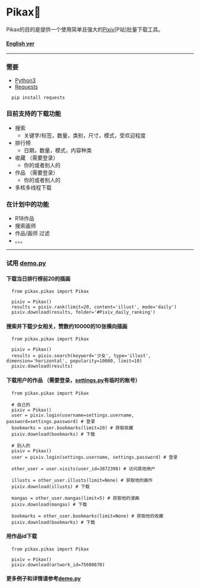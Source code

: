# Pikax:unicorn:
Pikax的目的是提供一个使用简单且强大的[Pixiv](https://www.pixiv.net/)\[P站\]批量下载工具。
#### [English ver](https://github.com/Redcxx/Pixiv-Crawler/blob/master/README.en.md)
---
### 需要
- [Python3](https://www.python.org/downloads/)
- [Requests](https://2.python-requests.org/en/master/)
```
  pip install requests
```
### 目前支持的下载功能
- 搜索
  - 关键字/标签，数量，类别，尺寸，模式，受欢迎程度
- 排行榜
  - 日期，数量，模式，内容种类
- 收藏 （需要登录）
  - 你的或者别人的
- 作品 （需要登录）
  - 你的或者别人的
- 多核多线程下载

### 在计划中的功能
- R18作品
- 搜索画师
- 作品/画师 过滤
- 。。。
---
### 试用 [demo.py](https://github.com/Redcxx/Pixiv-Crawler/blob/master/demo.py)
#### 下载当日排行榜前20的插画
````
  from pikax.pikax import Pikax

  pixiv = Pikax()
  results = pixiv.rank(limit=20, content='illust', mode='daily')
  pixiv.download(results, folder='#Pixiv_daily_ranking')
````
#### 搜索并下载少女相关，赞数约10000的10张横向插画
````
  from pikax.pikax import Pikax

  pixiv = Pikax()
  results = pixiv.search(keyword='少女', type='illust', dimension='horizontal', popularity=10000, limit=10)
  pixiv.download(results)
````
#### 下载用户的作品 （需要登录，[settings.py](https://github.com/Redcxx/Pixiv-Crawler/blob/master/settings.py)有临时的账号）
````
  from pikax.pikax import Pikax

  # 自己的
  pixiv = Pikax()
  user = pixiv.login(username=settings.username, password=settings.password) # 登录
  bookmarks = user.bookmarks(limit=20) # 获取收藏
  pixiv.download(bookmarks) # 下载

  # 别人的
  pixiv = Pikax()
  user = pixiv.login(settings.username, settings.password) # 登录

  other_user = user.visits(user_id=3872398) # 访问其他用户

  illusts = other_user.illusts(limit=None) # 获取他的画作
  pixiv.download(illusts) # 下载

  mangas = other_user.mangas(limit=5) # 获取他的漫画
  pixiv.download(mangas) # 下载

  bookmarks = other_user.bookmarks(limit=None) # 获取他的收藏
  pixiv.download(bookmarks) # 下载
````

#### 用作品id下载
````
  from pikax.pikax import Pikax

  pixiv = Pikax()
  pixiv.download(artwork_id=75608670)
````
#### 更多例子和详情请参考[demo.py](https://github.com/Redcxx/Pixiv-Crawler/blob/master/demo.py)
